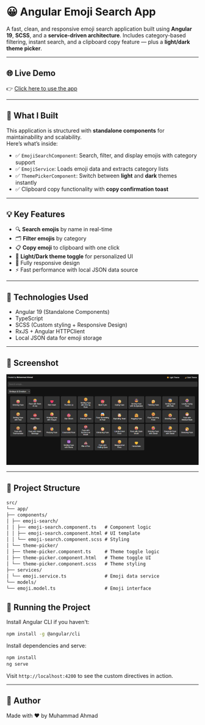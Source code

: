 # 😀 Angular Emoji Search App

A fast, clean, and responsive emoji search application built using **Angular 19**, **SCSS**, and a **service-driven architecture**. Includes category-based filtering, instant search, and a clipboard copy feature — plus a **light/dark theme picker**.

---

## 🌐 Live Demo

👉 [Click here to use the app](https://ahmad-889.github.io/emoji-search/)

---

## 🎯 What I Built

This application is structured with **standalone components** for maintainability and scalability.  
Here’s what’s inside:

* ✅ `EmojiSearchComponent`: Search, filter, and display emojis with category support  
* ✅ `EmojiService`: Loads emoji data and extracts category lists  
* ✅ `ThemePickerComponent`: Switch between **light** and **dark** themes instantly  
* ✅ Clipboard copy functionality with **copy confirmation toast**  

---

## 💡 Key Features

* 🔍 **Search emojis** by name in real-time  
* 🗂️ **Filter emojis** by category  
* 📋 **Copy emoji** to clipboard with one click  
* 🎨 **Light/Dark theme toggle** for personalized UI  
* 📱 Fully responsive design  
* ⚡ Fast performance with local JSON data source  
---

## 🧱 Technologies Used

* Angular 19 (Standalone Components)
* TypeScript
* SCSS (Custom styling + Responsive Design)
* RxJS + Angular HTTPClient
* Local JSON data for emoji storage

---

## 📸 Screenshot

![Emoji Search UI](public/screenshot.png)

---

## 📁 Project Structure

```
src/
└── app/
├── components/
│ ├── emoji-search/
│ │ ├── emoji-search.component.ts   # Component logic
│ │ ├── emoji-search.component.html # UI template
│ │ └── emoji-search.component.scss # Styling
│ └── theme-picker/
│ ├── theme-picker.component.ts     # Theme toggle logic
│ ├── theme-picker.component.html   # Theme toggle UI
│ └── theme-picker.component.scss   # Theme styling
├── services/
│ └── emoji.service.ts              # Emoji data service
└── models/
└── emoji.model.ts                  # Emoji interface

```
## 🚀 Running the Project

Install Angular CLI if you haven't:

```bash
npm install -g @angular/cli
```

Install dependencies and serve:

```bash
npm install
ng serve
```

Visit `http://localhost:4200` to see the custom directives in action.

---

## 🔗 Author
Made with ❤️ by
Muhammad Ahmad
